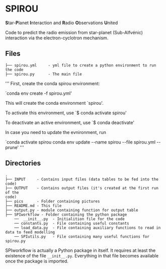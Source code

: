 # SPIROU

**S**tar-**P**lanet **I**nteraction and **R**adio **O**bservations **U**nited

Code to predict the radio emission from star-planet (Sub-Alfvénic) interaction
via the electron-cyclotron mechanism.  


## Files

```
├── spirou.yml     - yml file to create a python environment to run the code
├── spirou.py      - The main file
```


'''
First, create the conda spirou environment:

`conda env create -f spirou.yml' 

This will create the conda environment `spirou'. 

To activate this environment, use `$ conda activate spirou'

To deactivate an active environment, use `$ conda deactivate' 

In case you need to update the evnironment, run 

`conda activate spirou
conda env update --name spirou --file spirou.yml --prune'
'''

## Directories

```
.
├── INPUT     - Contains input files (data tables to be fed into the code)
├── OUTPUT    - Contains output files (it's created at the first run of the
code)
├── pics      - Folder containing pictures 
├── README.md - This file
├── output.py - module containing function for output table 
├── SPIworkflow - Folder containing the python package 
    ──  __init__.py  - Initialition file for the code 
    ── constants.py  - File containing useful constants 
    ── load_data.py  - File containing auxiliary functions to read in data to feed modelling
    ── SPIutils.py   - File containing many useful functions for spirou.py
```

SPIworkflow is actually a Python package in itself. It requires at least
the existence of the file ``__init__.py``. Everything in that file becomes
available once the package is imported. 

